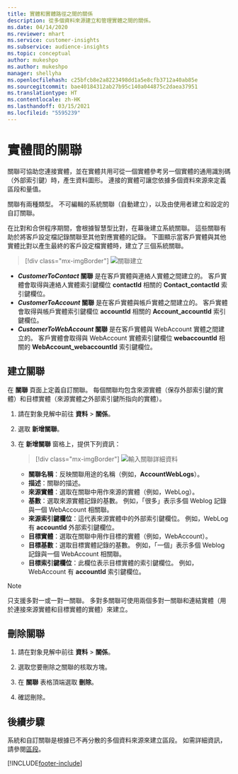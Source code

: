 ```yaml
---
title: 實體和實體路徑之間的關係
description: 從多個資料來源建立和管理實體之間的關係。
ms.date: 04/14/2020
ms.reviewer: mhart
ms.service: customer-insights
ms.subservice: audience-insights
ms.topic: conceptual
author: mukeshpo
ms.author: mukeshpo
manager: shellyha
ms.openlocfilehash: c25bfcb8e2a8223498dd1a5e8cfb3712a40ab85e
ms.sourcegitcommit: bae40184312ab27b95c140a044875c2daea37951
ms.translationtype: HT
ms.contentlocale: zh-HK
ms.lasthandoff: 03/15/2021
ms.locfileid: "5595239"
---
```

# <a name="relationships-between-entities"></a>實體間的關聯

關聯可協助您連接實體，並在實體共用可從一個實體參考另一個實體的通用識別碼（外部索引鍵）時，產生資料圖形。 連接的實體可讓您依據多個資料來源來定義區段和量值。

關聯有兩種類型。 不可編輯的系統關聯（自動建立），以及由使用者建立和設定的自訂關聯。

在比對和合併程序期間，會根據智慧型比對，在幕後建立系統關聯。 這些關聯有助於將客戶設定檔記錄關聯至其他對應實體的記錄。 下圖顯示當客戶實體與其他實體比對以產生最終的客戶設定檔實體時，建立了三個系統關聯。

> [!div class="mx-imgBorder"]
> ![關聯建立](media/relationships-entities-merge.png "關聯建立")

- ***CustomerToContact* 關聯** 是在客戶實體與連絡人實體之間建立的。 客戶實體會取得與連絡人實體索引鍵欄位 **contactId** 相關的 **Contact_contactId** 索引鍵欄位。
- ***CustomerToAccount* 關聯** 是在客戶實體與帳戶實體之間建立的。 客戶實體會取得與帳戶實體索引鍵欄位 **accountId** 相關的 **Account_accountId** 索引鍵欄位。
- ***CustomerToWebAccount* 關聯** 是在客戶實體與 WebAccount 實體之間建立的。 客戶實體會取得與 WebAccount 實體索引鍵欄位 **webaccountId** 相關的 **WebAccount_webaccountId** 索引鍵欄位。

## <a name="create-a-relationship"></a>建立關聯

在 **關聯** 頁面上定義自訂關聯。 每個關聯均包含來源實體（保存外部索引鍵的實體）和目標實體（來源實體之外部索引鍵所指向的實體）。

1. 請在對象見解中前往 **資料** > **關係**。

2. 選取 **新增關聯**。

3. 在 **新增關聯** 窗格上，提供下列資訊：

   > [!div class="mx-imgBorder"]
   > ![輸入關聯詳細資料](media/relationships-add.png "輸入關聯詳細資料")

   - **關聯名稱**：反映關聯用途的名稱（例如，**AccountWebLogs**）。
   - **描述**：關聯的描述。
   - **來源實體**：選取在關聯中用作來源的實體（例如，WebLog）。
   - **基數**：選取來源實體記錄的基數。 例如，「很多」表示多個 Weblog 記錄與一個 WebAccount 相關聯。
   - **來源索引鍵欄位**：這代表來源實體中的外部索引鍵欄位。 例如，WebLog 有 **accountId** 外部索引鍵欄位。
   - **目標實體**：選取在關聯中用作目標的實體（例如，WebAccount）。
   - **目標基數**：選取目標實體記錄的基數。 例如，「一個」表示多個 Weblog 記錄與一個 WebAccount 相關聯。
   - **目標索引鍵欄位**：此欄位表示目標實體的索引鍵欄位。 例如，WebAccount 有 **accountId** 索引鍵欄位。

> [!NOTE]
> 只支援多對一或一對一關聯。 多對多關聯可使用兩個多對一關聯和連結實體（用於連接來源實體和目標實體的實體）來建立。

## <a name="delete-a-relationship"></a>刪除關聯

1. 請在對象見解中前往 **資料** > **關係**。

2. 選取您要刪除之關聯的核取方塊。

3. 在 **關聯** 表格頂端選取 **刪除**。

4. 確認刪除。

## <a name="next-step"></a>後續步驟

系統和自訂關聯是根據已不再分散的多個資料來源來建立區段。 如需詳細資訊，請參閱[區段](segments.md)。


[!INCLUDE[footer-include](../includes/footer-banner.md)]